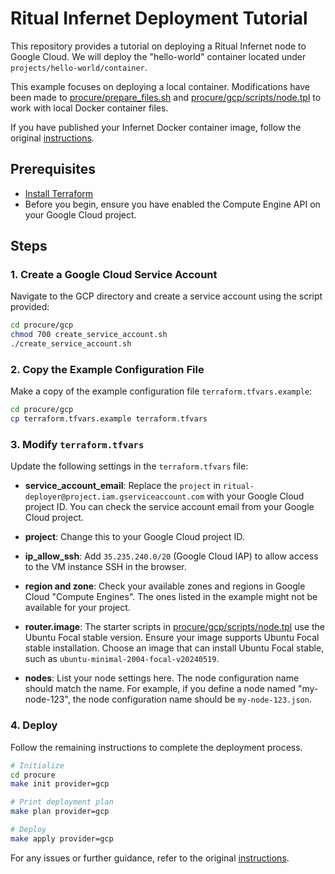 # Ritual Infernet Deployment Tutorial

This repository provides a tutorial on deploying a Ritual Infernet node to Google Cloud. We will deploy the "hello-world" container located under `projects/hello-world/container`.

This example focuses on deploying a local container. Modifications have been made to [procure/prepare_files.sh](procure/prepare_files.sh) and [procure/gcp/scripts/node.tpl](procure/gcp/scripts/node.tpl) to work with local Docker container files.

If you have published your Infernet Docker container image, follow the original [instructions](https://github.com/ritual-net/infernet-deploy).

## Prerequisites
- [Install Terraform](https://developer.hashicorp.com/terraform/install?product_intent=terraform)
- Before you begin, ensure you have enabled the Compute Engine API on your Google Cloud project.

## Steps

### 1. Create a Google Cloud Service Account

Navigate to the GCP directory and create a service account using the script provided:

```bash
cd procure/gcp
chmod 700 create_service_account.sh
./create_service_account.sh
```

### 2. Copy the Example Configuration File

Make a copy of the example configuration file `terraform.tfvars.example`:

```bash
cd procure/gcp
cp terraform.tfvars.example terraform.tfvars
```

### 3. Modify `terraform.tfvars`

Update the following settings in the `terraform.tfvars` file:

- **service_account_email**: Replace the `project` in `ritual-deployer@project.iam.gserviceaccount.com` with your Google Cloud project ID. You can check the service account email from your Google Cloud project.

- **project**: Change this to your Google Cloud project ID.

- **ip_allow_ssh**: Add `35.235.240.0/20` (Google Cloud IAP) to allow access to the VM instance SSH in the browser.

- **region and zone**: Check your available zones and regions in Google Cloud "Compute Engines". The ones listed in the example might not be available for your project.

- **router.image**: The starter scripts in [procure/gcp/scripts/node.tpl](procure/gcp/scripts/node.tpl) use the Ubuntu Focal stable version. Ensure your image supports Ubuntu Focal stable installation. Choose an image that can install Ubuntu Focal stable, such as `ubuntu-minimal-2004-focal-v20240519`.

- **nodes**: List your node settings here. The node configuration name should match the name. For example, if you define a node named "my-node-123", the node configuration name should be `my-node-123.json`.

### 4. Deploy

Follow the remaining instructions to complete the deployment process.

```bash
# Initialize
cd procure
make init provider=gcp

# Print deployment plan
make plan provider=gcp

# Deploy
make apply provider=gcp

```

For any issues or further guidance, refer to the original [instructions](https://github.com/ritual-net/infernet-deploy).
